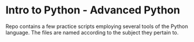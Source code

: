 # Intro to Python - Advanced Python
Repo contains a few practice scripts employing several tools of the Python language. The files are named according to the subject they pertain to.
